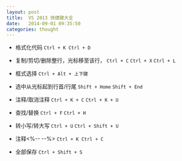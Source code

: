 ```yaml
---
layout: post
title:  VS 2013 快捷键大全
date:   2014-09-01 09:35:50
categories: thought
---
```


- 格式化代码 `Ctrl + K Ctrl + D`

- 复制/剪切/删除整行，光标移至该行， `Ctrl + C`  `Ctrl + X`  `Ctrl + L`  

- 框式选择 `Ctrl + Alt + 上下键`  

- 选中从光标起到行首/行尾 `Shift + Home`  `Shift + End`  

- 注释/取消注释 `Ctrl + K + C`  `Ctrl + K + U`  

- 查找/替换 `Ctrl + F`  `Ctrl + H`  

- 转小写/转大写 `Ctrl + U`  `Ctrl + Shift + U`

- 注释<%--  --%> `Ctrl + K Ctrl + C` 

- 全部保存 `Ctrl + Shift + S`    


    





 
